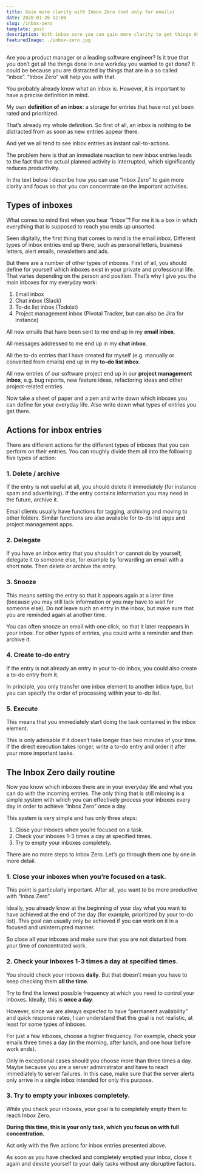 ```yaml
---
title: Gain more clarity with Inbox Zero (not only for emails)
date: 2020-01-26 12:00
slug: /inbox-zero
template: post
description: With inbox zero you can gain more clarity to get things done. However, Did you know that it is not only for emails? Learn here how to inbox zero.
featuredImage: ./inbox-zero.jpg
---
```


Are you a product manager or a leading software engineer? Is it true that you don’t get all the things done in one workday you wanted to get done? It could be because you are distracted by things that are in a so called “inbox”. “Inbox Zero” will help you with that.

You probably already know what an inbox is. However, it is important to have a precise definition in mind.

My own **definition of an inbox**: a storage for entries that have not yet been rated and prioritized.

That’s already my whole definition. So first of all, an inbox is nothing to be distracted from as soon as new entries appear there.

And yet we all tend to see inbox entries as instant call-to-actions.

The problem here is that an immediate reaction to new inbox entries leads to the fact that the actual planned activity is interrupted, which significantly reduces productivity.

In the text below I describe how you can use “Inbox Zero” to gain more clarity and focus so that you can concentrate on the important activities.

## Types of inboxes

What comes to mind first when you hear “Inbox”? For me it is a box in which everything that is supposed to reach you ends up unsorted.

Seen digitally, the first thing that comes to mind is the email inbox. Different types of inbox entries end up there, such as personal letters, business letters, alert emails, newsletters and ads.

But there are a number of other types of inboxes. First of all, you should define for yourself which inboxes exist in your private and professional life. That varies depending on the person and position. That’s why I give you the main inboxes for my everyday work:

1.  Email inbox
2.  Chat inbox (Slack)
3.  To-do list inbox (Todoist)
4.  Project management inbox (Pivotal Tracker, but can also be Jira for instance)

All new emails that have been sent to me end up in my **email inbox**.

All messages addressed to me end up in my **chat inbox**.

All the to-do entries that I have created for myself (e.g. manually or converted from emails) end up in my **to-do list inbox**.

All new entries of our software project end up in our **project management inbox**, e.g. bug reports, new feature ideas, refactoring ideas and other project-related entries.

Now take a sheet of paper and a pen and write down which inboxes you can define for your everyday life. Also write down what types of entries you get there.

## Actions for inbox entries

There are different actions for the different types of inboxes that you can perform on their entries. You can roughly divide them all into the following five types of action:

### 1. Delete / archive

If the entry is not useful at all, you should delete it immediately (for instance spam and advertising). If the entry contains information you may need in the future, archive it.

Email clients usually have functions for tagging, archiving and moving to other folders. Similar functions are also available for to-do list apps and project management apps.

### 2. Delegate

If you have an inbox entry that you shouldn’t or cannot do by yourself, delegate it to someone else, for example by forwarding an email with a short note. Then delete or archive the entry.

### 3. Snooze

This means setting the entry so that it appears again at a later time (because you may still lack information or you may have to wait for someone else). Do not leave such an entry in the inbox, but make sure that you are reminded again at another time.

You can often snooze an email with one click, so that it later reappears in your inbox. For other types of entries, you could write a reminder and then archive it.

### 4. Create to-do entry

If the entry is not already an entry in your to-do inbox, you could also create a to-do entry from it.

In principle, you only transfer one inbox element to another inbox type, but you can specify the order of processing within your to-do list.

### 5. Execute

This means that you immediately start doing the task contained in the inbox element.

This is only advisable if it doesn’t take longer than two minutes of your time. If the direct execution takes longer, write a to-do entry and order it after your more important tasks.

## The Inbox Zero daily routine

Now you know which inboxes there are in your everyday life and what you can do with the incoming entries. The only thing that is still missing is a simple system with which you can effectively process your inboxes every day in order to achieve “Inbox Zero” once a day.

This system is very simple and has only three steps:

1.  Close your inboxes when you’re focused on a task.
2.  Check your inboxes 1-3 times a day at specified times.
3.  Try to empty your inboxes completely.

There are no more steps to Inbox Zero. Let’s go through them one by one in more detail.

### 1. Close your inboxes when you’re focused on a task.

This point is particularly important. After all, you want to be more productive with “Inbox Zero”.

Ideally, you already know at the beginning of your day what you want to have achieved at the end of the day (for example, prioritized by your to-do list). This goal can usually only be achieved if you can work on it in a focused and uninterrupted manner.

So close all your inboxes and make sure that you are not disturbed from your time of concentrated work.

### 2. Check your inboxes 1-3 times a day at specified times.

You should check your inboxes **daily**. But that doesn’t mean you have to keep checking them **all the time**.

Try to find the lowest possible frequency at which you need to control your inboxes. Ideally, this is **once a day**.

However, since we are always expected to have “permanent availability” and quick response rates, I can understand that this goal is not realistic, at least for some types of inboxes.

For just a few inboxes, choose a higher frequency. For example, check your emails three times a day (in the morning, after lunch, and one hour before work ends).

Only in exceptional cases should you choose more than three times a day. Maybe because you are a server administrator and have to react immediately to server failures. In this case, make sure that the server alerts only arrive in a single inbox intended for only this purpose.

### 3. Try to empty your inboxes completely.

While you check your inboxes, your goal is to completely empty them to reach Inbox Zero.

**During this time, this is your only task, which you focus on with full concentration.**

Act only with the five actions for inbox entries presented above.

As soon as you have checked and completely emptied your inbox, close it again and devote yourself to your daily tasks without any disruptive factors.
